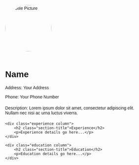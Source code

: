 <!DOCTYPE html>
<html lang="en">
<head>
    <meta charset="UTF-8">
    <meta name="viewport" content="width=device-width, initial-scale=1.0">
    <title>My GitHub Page</title>
    <style>
        body {
            font-family: Arial, sans-serif;
            margin: 0;
            padding: 0;
        }
        .container {
            max-width: 800px;
            margin: 0 auto;
            padding: 20px;
        }
        .profile-image {
            width: 150px;
            border-radius: 50%;
            margin-bottom: 20px;
        }
        .contact-info {
            margin-bottom: 20px;
        }
        .description {
            margin-bottom: 20px;
        }
        .section-title {
            font-size: 20px;
            font-weight: bold;
            margin-bottom: 10px;
        }
        .column {
            float: left;
            width: 50%;
            padding: 0 10px;
        }
        .clearfix::after {
            content: "";
            clear: both;
            display: table;
        }
    </style>
</head>
<body>

<div class="container">
    <div class="profile">
        <img src="profile.jpg" alt="Profile Picture" class="profile-image">
        <h1>Name</h1>
        <div class="contact-info">
            <p>Address: Your Address</p>
            <p>Phone: Your Phone Number</p>
        </div>
        <div class="description">
            <p>Description: Lorem ipsum dolor sit amet, consectetur adipiscing elit. Nullam nec nisi ac urna luctus viverra.</p>
        </div>
    </div>

    <div class="experience column">
        <h2 class="section-title">Experience</h2>
        <p>Experience details go here...</p>
    </div>

    <div class="education column">
        <h2 class="section-title">Education</h2>
        <p>Education details go here...</p>
    </div>
</div>

<div class="clearfix"></div>

</body>
</html>

